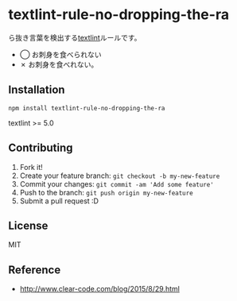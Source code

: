 # textlint-rule-no-dropping-the-ra

ら抜き言葉を検出する[textlint](https://github.com/textlint/textlint "textlint")ルールです。

- ◯ お刺身を食べられない
- ✗ お刺身を食べれない。

## Installation

    npm install textlint-rule-no-dropping-the-ra

textlint >= 5.0


## Contributing

1. Fork it!
2. Create your feature branch: `git checkout -b my-new-feature`
3. Commit your changes: `git commit -am 'Add some feature'`
4. Push to the branch: `git push origin my-new-feature`
5. Submit a pull request :D

## License

MIT

## Reference

- http://www.clear-code.com/blog/2015/8/29.html